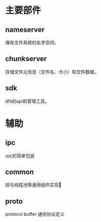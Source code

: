 # 主要部件

## nameserver
保存文件系统的名字空间。

## chunkserver
存储文件元信息（文件名、大小）和文件数据。

## sdk
dfs的api和管理工具。

# 辅助
## ipc
rpc的简单包装
## common
锁与线程池等通用组件实现
## proto
protocol buffer 通信协议定义
